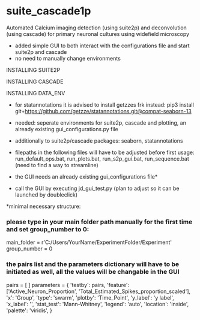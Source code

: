 # suite_cascade1p
Automated Calcium imaging detection (using suite2p) and deconvolution (using cascade) for primary neuronal cultures using widefield microscopy
- added simple GUI to both interact with the configurations file and start suite2p and cascade
- no need to manually change environments

INSTALLING SUITE2P

INSTALLING CASCADE

INSTALLING DATA_ENV
- for statannotations it is advised to install getzzes frk instead: pip3 install git+https://github.com/getzze/statannotations.git@compat-seaborn-13
- needed: seperate environments for suite2p, cascade and plotting, an already existing gui_configurations.py file
- additionally to suite2p/cascade packages: seaborn, statannotations 

- filepaths in the following files will have to be adjusted before first usage: run_default_ops.bat, run_plots.bat, run_s2p_gui.bat, run_sequence.bat (need to find a way to streamline)
- the GUI needs an already existing gui_configurations file*
- call the GUI by executing jd_gui_test.py (plan to adjust so it can be launched by doubleclick)

*minimal necessary structure: 

### please type in your main folder path manually for the first time and set group_number to 0: ###

main_folder = r'C:/Users/YourName/ExperimentFolder/Experiment' 
group_number = 0

### the pairs list and the parameters dictionary will have to be initiated as well, all the values will be changable in the GUI ###
pairs = [ ]
parameters = {
    'testby': pairs,
    'feature': ['Active_Neuron_Proportion', 'Total_Estimated_Spikes_proportion_scaled'],
    'x': 'Group',
    'type': 'swarm',
    'plotby': 'Time_Point',
    'y_label': 'y label',
    'x_label': '',
    'stat_test': 'Mann-Whitney',
    'legend': 'auto',
    'location': 'inside',
    'palette': 'viridis',
}